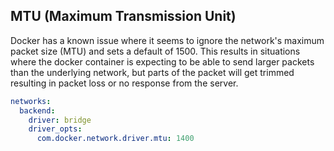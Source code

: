 ## MTU (Maximum Transmission Unit)

Docker has a known issue where it seems to ignore the network's maximum packet size (MTU) and sets a default of 1500. This results in situations where the docker container is expecting to be able to send larger packets than the underlying network, but parts of the packet will get trimmed resulting in packet loss or no response from the server.

```yaml
networks:
  backend:
    driver: bridge
    driver_opts:
      com.docker.network.driver.mtu: 1400
```
